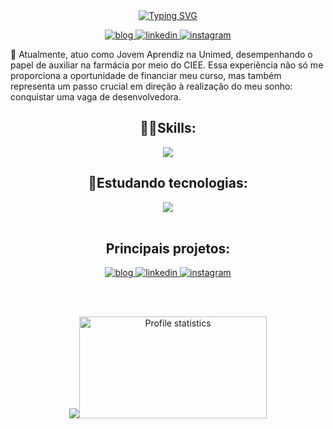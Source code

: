 
<div align="center" style="text-align: center;">
 <a href="https://git.io/typing-svg"><img src="https://readme-typing-svg.herokuapp.com?font=Archivo+Black&pause=1000&color=BF2CF7&center=true&random=false&width=500&height=65&lines=Oii%2C+Sou+a+Adrielle+%F0%9F%96%90%F0%9F%8F%BC;Estudante+de+Ads+e+Designer+%F0%9F%91%A9%F0%9F%8F%BD%E2%80%8D%F0%9F%92%BB%F0%9F%96%8C%EF%B8%8F;Sinta+se+a+vontade+para+me+conhecer+%F0%9F%92%9C" alt="Typing SVG" /></a>
 
</div>

<p align="center">
  <a href="https://adjcds.github.io/portfolio/home.html">
   <img src="https://img.shields.io/badge/Portfólio-6A5ACD?style=for-the-badge&logo=&logoColor=white" alt="blog">
  </a>
  <a href="https://www.linkedin.com/in/ajcds/">
    <img src="https://img.shields.io/badge/LinkedIn-0077B5?style=for-the-badge&logo=linkedin&logoColor=white" alt="linkedin">
  </a>
  <a href="https://www.instagram.com/starvalentz/">
    <img src="https://img.shields.io/badge/Instagram-E4405F?style=for-the-badge&logo=instagram&logoColor=white" alt="instagram">
  </a>
</p>

🚀 Atualmente, atuo como Jovem Aprendiz na Unimed, desempenhando o papel de auxiliar na farmácia por meio do CIEE. Essa experiência não só me proporciona a oportunidade de financiar meu curso, mas também representa um passo crucial em direção à realização do meu sonho: conquistar uma vaga de desenvolvedora.

<h2 align="center">👩‍💻Skills:</h2>
<div align="center">
  <img src="https://skillicons.dev/icons?i=html,css,js,nodejs,react,vscode,figma,&perline=14" />
</div>

<h2 align="center">🚀Estudando tecnologias:</h2>
<div align="center">
<img src="https://skillicons.dev/icons?i=py,cs,java,react,nodejs,c#,mysql,git,github,&perline=14" />
<div/>
<div/>
<br>
 <h2 align="center">Principais projetos:</h2>
<p align="center">
  <a href="https://adjcds.github.io/portfolio/home.html">
   <img src="https://img.shields.io/badge/Portfólio-6A5ACD?style=for-the-badge&logo=&logoColor=white" alt="blog">
  </a>
  <a href="https://gelateria-delta.vercel.app/">
    <img src="https://img.shields.io/badge/Sorveteria-FFE4B5?style=for-the-badge&logo=&logoColor=white" alt="linkedin">
  </a>
  <a href="https://adjcds.github.io/GameJS/">
    <img src="https://img.shields.io/badge/Game da Cobrinha-8FBC8F?style=for-the-badge&logo=&logoColor=white" alt="instagram">
  </a>
</p>
<br><br>

<p align="center">
  <img src="https://github-readme-stats-git-masterrstaa-rickstaa.vercel.app/api/top-langs/?username=Adjcds&layout=compact&hide_border=true&theme=dracula"><a><img src="https://github-profile-summary-cards.vercel.app/api/cards/stats?username=Adjcds&theme=dracula" alt="Profile statistics" width="300px" height="163" style="border: none"></a>
</p> 
